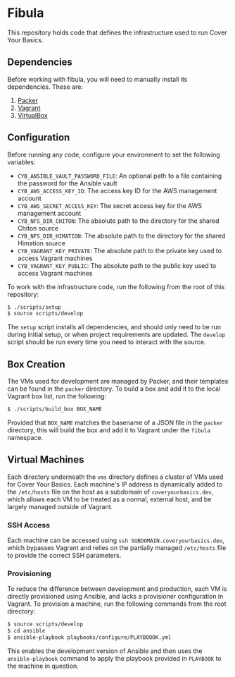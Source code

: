 # Fibula

This repository holds code that defines the infrastructure used to run Cover
Your Basics.

## Dependencies

Before working with fibula, you will need to manually install its dependencies.
These are:

1. [Packer](https://www.packer.io/downloads.html)
2. [Vagrant](https://www.vagrantup.com/downloads.html)
3. [VirtualBox](https://www.virtualbox.org/wiki/Downloads)

## Configuration

Before running any code, configure your environment to set the following
variables:

* `CYB_ANSIBLE_VAULT_PASSWORD_FILE`: An optional path to a file containing the password for the Ansible vault
* `CYB_AWS_ACCESS_KEY_ID`: The access key ID for the AWS management account
* `CYB_AWS_SECRET_ACCESS_KEY`: The secret access key for the AWS management account
* `CYB_NFS_DIR_CHITON`: The absolute path to the directory for the shared Chiton source
* `CYB_NFS_DIR_HIMATION`: The absolute path to the directory for the shared Himation source
* `CYB_VAGRANT_KEY_PRIVATE`: The absolute path to the private key used to access Vagrant machines
* `CYB_VAGRANT_KEY_PUBLIC`: The absolute path to the public key used to access Vagrant machines

To work with the infrastructure code, run the following from the root of this
repository:

```sh
$ ./scripts/setup
$ source scripts/develop
```

The `setup` script installs all dependencies, and should only need to be run
during initial setup, or when project requirements are updated.  The `develop`
script should be run every time you need to interact with the source.

## Box Creation

The VMs used for development are managed by Packer, and their templates can be
found in the `packer` directory.  To build a box and add it to the local Vagrant
box list, run the following:

```sh
$ ./scripts/build_box BOX_NAME
```

Provided that `BOX_NAME` matches the basename of a JSON file in the `packer`
directory, this will build the box and add it to Vagrant under the `fibula`
namespace.

## Virtual Machines

Each directory underneath the `vms` directory defines a cluster of VMs used for
Cover Your Basics.  Each machine's IP address is dynamically added to the
`/etc/hosts` file on the host as a subdomain of `coveryourbasics.dev`, which
allows each VM to be treated as a normal, external host, and be largely managed
outside of Vagrant.

### SSH Access

Each machine can be accessed using `ssh SUBDOMAIN.coveryourbasics.dev`, which
bypasses Vagrant and relies on the partially managed `/etc/hosts` file to
provide the correct SSH parameters.

### Provisioning

To reduce the difference between development and production, each VM is directly
provisioned using Ansible, and lacks a provisioner configuration in Vagrant.  To
provision a machine, run the following commands from the root directory:

```bash
$ source scripts/develop
$ cd ansible
$ ansible-playbook playbooks/configure/PLAYBOOOK.yml
```

This enables the development version of Ansible and then uses the
`ansible-playbook` command to apply the playbook provided in `PLAYBOOK` to the
machine in question.
